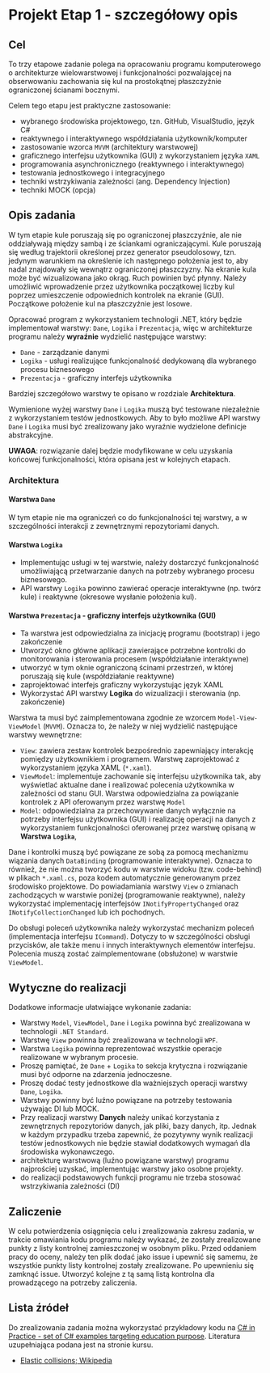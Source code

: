 # Projekt Etap 1 - szczegółowy opis

## Cel

To trzy etapowe zadanie polega na opracowaniu programu komputerowego o architekturze wielowarstwowej i funkcjonalności pozwalającej na obserwowaniu zachowania się kul na  prostokątnej płaszczyźnie ograniczonej ścianami bocznymi.

Celem tego etapu jest praktyczne zastosowanie:

- wybranego środowiska projektowego, tzn. GitHub, VisualStudio, język C#
- reaktywnego i interaktywnego współdziałania użytkownik/komputer
- zastosowanie wzorca `MVVM` (architektury warstwowej)
- graficznego interfejsu użytkownika (GUI) z wykorzystaniem języka `XAML`
- programowania asynchronicznego (reaktywnego i interaktywnego)
- testowania jednostkowego i integracyjnego
- techniki wstrzykiwania zależności (ang. Dependency Injection)
- techniki MOCK (opcja)

## Opis zadania

W tym etapie kule poruszają się po ograniczonej płaszczyźnie, ale nie oddziaływają między sambą i ze ściankami ograniczającymi. Kule poruszają się według trajektorii określonej przez generator pseudolosowy, tzn. jedynym warunkiem na określenie ich następnego położenia jest to, aby nadal znajdowały się wewnątrz ograniczonej płaszczyzny. Na ekranie kula może być wizualizowana jako okrąg. Ruch powinien być płynny. Należy umożliwić wprowadzenie przez użytkownika początkowej liczby kul poprzez umieszczenie odpowiednich kontrolek na ekranie (GUI). Początkowe położenie kul na płaszczyźnie jest losowe.

Opracować program z wykorzystaniem technologii .NET, który będzie implementował warstwy: `Dane`, `Logika` i `Prezentacja`, więc w architekturze programu należy **wyraźnie** wydzielić następujące warstwy:

- `Dane` - zarządzanie danymi
- `Logika` - usługi realizujące funkcjonalność dedykowaną dla wybranego procesu biznesowego
- `Prezentacja` - graficzny interfejs użytkownika

Bardziej szczegółowo warstwy te opisano w rozdziale **Architektura**.

Wymienione wyżej warstwy `Dane` i `Logika` muszą być testowane niezależnie z wykorzystaniem testów jednostkowych. Aby to było możliwe API warstwy `Dane` i `Logika` musi być zrealizowany jako wyraźnie wydzielone definicje abstrakcyjne.

**UWAGA**: rozwiązanie dalej będzie modyfikowane w celu uzyskania końcowej funkcjonalności, która opisana jest w kolejnych etapach.

### Architektura

#### Warstwa `Dane`

W tym etapie nie ma ograniczeń co do funkcjonalności tej warstwy, a w szczególności interakcji z zewnętrznymi repozytoriami danych.

#### Warstwa `Logika`

- Implementując usługi w tej warstwie, należy dostarczyć funkcjonalność umożliwiającą przetwarzanie danych na potrzeby wybranego procesu biznesowego.
- API warstwy `Logika` powinno zawierać operacje interaktywne (np. twórz kule) i reaktywne (okresowe wysłanie położenia kul).

#### Warstwa `Prezentacja` - graficzny interfejs użytkownika (GUI)

- Ta warstwa jest odpowiedzialna za inicjację programu (bootstrap) i jego zakończenie
- Utworzyć okno główne aplikacji zawierające  potrzebne kontrolki do monitorowania i sterowania procesem (współdziałanie interaktywne)
- utworzyć w tym oknie ograniczoną ścinami przestrzeń, w której poruszają się kule (współdziałanie reaktywne)
- zaprojektować interfejs graficzny wykorzystując język XAML
- Wykorzystać API warstwy **Logika** do wizualizacji i sterowania (np. zakończenie)

Warstwa ta musi być zaimplementowana zgodnie ze wzorcem `Model-View-ViewModel` (`MVVM`). Oznacza to, że należy w niej wydzielić następujące warstwy wewnętrzne:

- `View`: zawiera zestaw kontrolek bezpośrednio zapewniający interakcję pomiędzy użytkownikiem i programem. Warstwę zaprojektować z wykorzystaniem języka XAML (`*.xaml`).
- `ViewModel`: implementuje zachowanie się interfejsu użytkownika tak, aby wyświetlać aktualne dane i realizować polecenia użytkownika w zależności od stanu GUI. Warstwa odpowiedzialna za powiązanie kontrolek z API oferowanym przez warstwę `Model`
- `Model`: odpowiedzialna za przechowywanie danych wyłącznie na potrzeby interfejsu użytkownika (GUI) i realizację operacji na danych z wykorzystaniem funkcjonalności oferowanej przez warstwę opisaną w **Warstwa `Logika`**,

Dane i kontrolki muszą być powiązane ze sobą za pomocą mechanizmu wiązania danych `DataBinding` (programowanie interaktywne). Oznacza to również, że nie można tworzyć kodu w warstwie widoku (tzw. code-behind) w plikach `*.xaml.cs`, poza kodem automatycznie generowanym przez środowisko projektowe. Do powiadamiania warstwy `View` o zmianach zachodzących w warstwie poniżej (programowanie reaktywne), należy wykorzystać implementację interfejsów `INotifyPropertyChanged` oraz `INotifyCollectionChanged` lub ich pochodnych.

Do obsługi poleceń użytkownika należy wykorzystać mechanizm poleceń (implementacja interfejsu `ICommand`). Dotyczy to w szczególności obsługi przycisków, ale także menu i innych interaktywnych elementów interfejsu. Polecenia muszą zostać zaimplementowane (obsłużone) w warstwie `ViewModel`.

## Wytyczne do realizacji

Dodatkowe informacje ułatwiające wykonanie zadania:

- Warstwy `Model`, `ViewModel`, `Dane` i `Logika` powinna być zrealizowana w technologii `.NET Standard`.
- Warstwę `View` powinna być zrealizowana w technologii `WPF`.
- Warstwa `Logika` powinna reprezentować wszystkie operacje realizowane w wybranym procesie.
- Proszę pamiętać, że `Dane` + `Logika` to sekcja krytyczna i rozwiązanie musi być odporne na zdarzenia jednoczesne.
- Proszę dodać testy jednostkowe dla ważniejszych operacji warstwy `Dane`, `Logika`.
- Warstwy powinny być luźno powiązane na potrzeby testowania używając DI lub MOCK.
- Przy realizacji warstwy **Danych** należy unikać korzystania z zewnętrznych repozytoriów danych, jak pliki, bazy danych, itp. Jednak w każdym przypadku trzeba zapewnić, że pozytywny wynik realizacji testów jednostkowych nie będzie stawiał dodatkowych wymagań dla środowiska wykonawczego.
- architekturę warstwową (luźno powiązane warstwy) programu najprościej uzyskać, implementując warstwy jako osobne projekty.
- do realizacji podstawowych funkcji programu nie trzeba stosować wstrzykiwania zależności (DI)

## Zaliczenie

W celu potwierdzenia osiągnięcia celu i zrealizowania zakresu zadania, w trakcie omawiania kodu programu należy wykazać, że zostały zrealizowane punkty z listy kontrolnej zamieszczonej w osobnym pliku. Przed oddaniem pracy do oceny, należy ten plik dodać jako issue i upewnić się samemu, że wszystkie punkty listy kontrolnej zostały zrealizowane. Po upewnieniu się zamknąć issue. Utworzyć kolejne z tą samą listą kontrolna dla prowadzącego na potrzeby zaliczenia.

## Lista źródeł

Do zrealizowania zadania można wykorzystać przykładowy kodu na [C# in Practice - set of C# examples targeting education purpose](https://github.com/mpostol/TP). Literatura uzupełniająca podana jest na stronie kursu.

- [Elastic collisions; Wikipedia](https://en.wikipedia.org/wiki/Elastic_collision)
